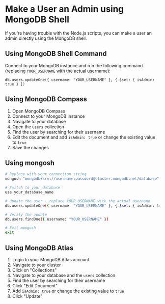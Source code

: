 # Make a User an Admin using MongoDB Shell

If you're having trouble with the Node.js scripts, you can make a user an admin directly using the MongoDB shell.

## Using MongoDB Shell Command

Connect to your MongoDB instance and run the following command (replacing `YOUR_USERNAME` with the actual username):

```
db.users.updateOne({ username: "YOUR_USERNAME" }, { $set: { isAdmin: true } })
```

## Using MongoDB Compass

1. Open MongoDB Compass
2. Connect to your MongoDB instance
3. Navigate to your database
4. Open the `users` collection
5. Find the user by searching for their username
6. Edit the document and add `isAdmin: true` or change the existing value to `true`
7. Save the changes

## Using mongosh

```bash
# Replace with your connection string
mongosh "mongodb+srv://username:password@cluster.mongodb.net/database"

# Switch to your database
use your_database_name

# Update the user - replace YOUR_USERNAME with the actual username
db.users.updateOne({ username: "YOUR_USERNAME" }, { $set: { isAdmin: true } })

# Verify the update
db.users.findOne({ username: "YOUR_USERNAME" })

# Exit mongosh
exit
```

## Using MongoDB Atlas

1. Login to your MongoDB Atlas account
2. Navigate to your cluster
3. Click on "Collections"
4. Navigate to your database and the `users` collection
5. Find the user by searching for their username
6. Click "Edit Document"
7. Add `isAdmin: true` or change the existing value to `true`
8. Click "Update" 